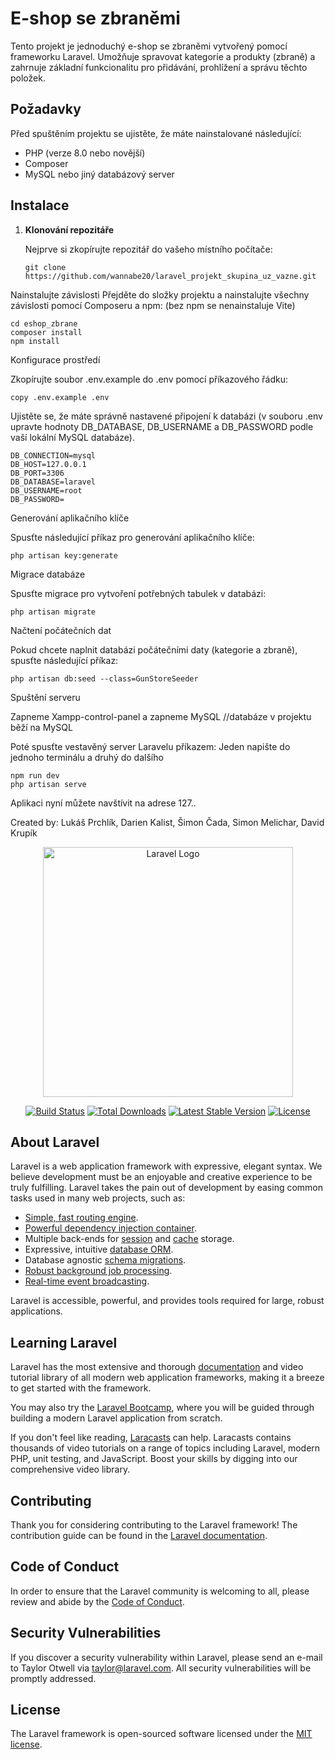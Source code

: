 # E-shop se zbraněmi

Tento projekt je jednoduchý e-shop se zbraněmi vytvořený pomocí frameworku Laravel. Umožňuje spravovat kategorie a produkty (zbraně) a zahrnuje základní funkcionalitu pro přidávání, prohlížení a správu těchto položek.

## Požadavky

Před spuštěním projektu se ujistěte, že máte nainstalované následující:

- PHP (verze 8.0 nebo novější)
- Composer
- MySQL nebo jiný databázový server

## Instalace

1. **Klonování repozitáře**

   Nejprve si zkopírujte repozitář do vašeho místního počítače:

   ```
   git clone https://github.com/wannabe20/laravel_projekt_skupina_uz_vazne.git
   ```
Nainstalujte závislosti
Přejděte do složky projektu a nainstalujte všechny závislosti pomocí Composeru a npm:  (bez npm se nenainstaluje Vite) 

```
cd eshop_zbrane
composer install
npm install
```
Konfigurace prostředí

Zkopírujte soubor .env.example do .env pomocí příkazového řádku:

```
copy .env.example .env
```
Ujistěte se, že máte správně nastavené připojení k databázi (v souboru .env upravte hodnoty DB_DATABASE, DB_USERNAME a DB_PASSWORD podle vaší lokální MySQL databáze).
```
DB_CONNECTION=mysql
DB_HOST=127.0.0.1
DB_PORT=3306
DB_DATABASE=laravel
DB_USERNAME=root
DB_PASSWORD=
```

Generování aplikačního klíče

Spusťte následující příkaz pro generování aplikačního klíče:

```
php artisan key:generate
```
Migrace databáze

Spusťte migrace pro vytvoření potřebných tabulek v databázi:

```
php artisan migrate
```
Načtení počátečních dat

Pokud chcete naplnit databázi počátečními daty (kategorie a zbraně), spusťte následující příkaz:

```
php artisan db:seed --class=GunStoreSeeder
```
Spuštění serveru

Zapneme Xampp-control-panel a zapneme MySQL //databáze v projektu běží na MySQL

Poté spusťte vestavěný server Laravelu příkazem:
Jeden napište do jednoho terminálu a druhý do dalšího
```
npm run dev
php artisan serve
```
Aplikaci nyní můžete navštívit na adrese 127..

Created by: Lukáš Prchlík, Darien Kalist, Šimon Čada, Simon Melichar, David Krupík




<p align="center"><a href="https://laravel.com" target="_blank"><img src="https://raw.githubusercontent.com/laravel/art/master/logo-lockup/5%20SVG/2%20CMYK/1%20Full%20Color/laravel-logolockup-cmyk-red.svg" width="400" alt="Laravel Logo"></a></p>

<p align="center">
<a href="https://github.com/laravel/framework/actions"><img src="https://github.com/laravel/framework/workflows/tests/badge.svg" alt="Build Status"></a>
<a href="https://packagist.org/packages/laravel/framework"><img src="https://img.shields.io/packagist/dt/laravel/framework" alt="Total Downloads"></a>
<a href="https://packagist.org/packages/laravel/framework"><img src="https://img.shields.io/packagist/v/laravel/framework" alt="Latest Stable Version"></a>
<a href="https://packagist.org/packages/laravel/framework"><img src="https://img.shields.io/packagist/l/laravel/framework" alt="License"></a>
</p>

## About Laravel

Laravel is a web application framework with expressive, elegant syntax. We believe development must be an enjoyable and creative experience to be truly fulfilling. Laravel takes the pain out of development by easing common tasks used in many web projects, such as:

- [Simple, fast routing engine](https://laravel.com/docs/routing).
- [Powerful dependency injection container](https://laravel.com/docs/container).
- Multiple back-ends for [session](https://laravel.com/docs/session) and [cache](https://laravel.com/docs/cache) storage.
- Expressive, intuitive [database ORM](https://laravel.com/docs/eloquent).
- Database agnostic [schema migrations](https://laravel.com/docs/migrations).
- [Robust background job processing](https://laravel.com/docs/queues).
- [Real-time event broadcasting](https://laravel.com/docs/broadcasting).

Laravel is accessible, powerful, and provides tools required for large, robust applications.

## Learning Laravel

Laravel has the most extensive and thorough [documentation](https://laravel.com/docs) and video tutorial library of all modern web application frameworks, making it a breeze to get started with the framework.

You may also try the [Laravel Bootcamp](https://bootcamp.laravel.com), where you will be guided through building a modern Laravel application from scratch.

If you don't feel like reading, [Laracasts](https://laracasts.com) can help. Laracasts contains thousands of video tutorials on a range of topics including Laravel, modern PHP, unit testing, and JavaScript. Boost your skills by digging into our comprehensive video library.

## Contributing

Thank you for considering contributing to the Laravel framework! The contribution guide can be found in the [Laravel documentation](https://laravel.com/docs/contributions).

## Code of Conduct

In order to ensure that the Laravel community is welcoming to all, please review and abide by the [Code of Conduct](https://laravel.com/docs/contributions#code-of-conduct).

## Security Vulnerabilities

If you discover a security vulnerability within Laravel, please send an e-mail to Taylor Otwell via [taylor@laravel.com](mailto:taylor@laravel.com). All security vulnerabilities will be promptly addressed.

## License

The Laravel framework is open-sourced software licensed under the [MIT license](https://opensource.org/licenses/MIT).
